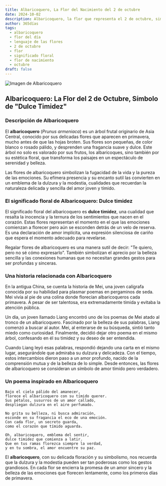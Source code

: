 ```yaml
---
title: Albaricoquero, La Flor del Nacimiento del 2 de octubre
date: 2024-10-02
description: Albaricoquero, la flor que representa el 2 de octubre, simboliza Dulce timidez. Descubre su fascinante historia, significado en el lenguaje de las flores y una poesía que celebra su belleza.
author: 365días
tags:
  - albaricoquero
  - flor del día
  - lenguaje de las flores
  - 2 de octubre
  - flor
  - significado floral
  - flor de nacimiento
  - octubre
draft: false
---
```



![Imagen de Albaricoquero](https://cdn.pixabay.com/photo/2018/02/20/16/15/flowers-3168025_1280.jpg#center)


## Albaricoquero: La Flor del 2 de Octubre, Símbolo de "Dulce Timidez"

### Descripción de Albaricoquero

El **albaricoquero** (_Prunus armeniaca_) es un árbol frutal originario de Asia Central, conocido por sus delicadas flores que aparecen en primavera, mucho antes de que las hojas broten. Sus flores son pequeñas, de color blanco o rosado pálido, y desprenden una fragancia suave y dulce. Este árbol no solo es valorado por sus frutos, los albaricoques, sino también por su estética floral, que transforma los paisajes en un espectáculo de serenidad y belleza.

Las flores de albaricoquero simbolizan la fugacidad de la vida y la pureza de las emociones. Su efímera presencia y su encanto sutil las convierten en un emblema de la dulzura y la modestia, cualidades que recuerdan la naturaleza delicada y sencilla del amor joven y tímido.

### El significado floral de Albaricoquero: Dulce timidez

El significado floral del albaricoquero es **dulce timidez**, una cualidad que resalta la inocencia y la ternura de los sentimientos que nacen en el corazón. Estas flores representan el momento en el que las emociones comienzan a florecer pero aún se esconden detrás de un velo de reserva. Es una declaración de amor implícita, una expresión silenciosa de cariño que espera el momento adecuado para revelarse.

Regalar flores de albaricoquero es una manera sutil de decir: "Te quiero, pero no sé cómo expresarlo". También simbolizan el aprecio por la belleza sencilla y las conexiones humanas que no necesitan grandes gestos para ser profundas y sinceras.

### Una historia relacionada con Albaricoquero

En la antigua China, se cuenta la historia de Mei, una joven calígrafa conocida por su habilidad para plasmar poemas en pergaminos de seda. Mei vivía al pie de una colina donde florecían albaricoqueros cada primavera. A pesar de ser talentosa, era extremadamente tímida y evitaba la atención pública.

Un día, un joven llamado Liang encontró uno de los poemas de Mei atado al tronco de un albaricoquero. Fascinado por la belleza de sus palabras, Liang comenzó a buscar al autor. Mei, al enterarse de su búsqueda, sintió tanto miedo como curiosidad. Finalmente, decidió dejar otro poema en el mismo árbol, confesando en él su timidez y su deseo de ser entendida.

Cuando Liang leyó esas palabras, respondió dejando una carta en el mismo lugar, asegurándole que admiraba su dulzura y delicadeza. Con el tiempo, estos intercambios dieron paso a un amor profundo, nacido de la comprensión mutua y de la belleza de lo simple. Desde entonces, las flores de albaricoquero se consideran un símbolo de amor tímido pero verdadero.

### Un poema inspirado en Albaricoquero

```
Bajo el cielo pálido del amanecer,  
florece el albaricoquero con su tímido querer.  
Sus pétalos, susurros de un amor callado,  
despliegan dulzura en el aire perfumado.

No grita su belleza, ni busca admiración,  
esconde en su fragancia el eco de una emoción.  
Con cada flor, un secreto guarda,  
como el corazón que tímido aguarda.

Oh, albaricoquero, emblema del sentir,  
dulce timidez que comienza a latir.  
Que en tus ramas florezca siempre la verdad,  
y en tu sombra, el amor encuentre su paz.
```

El **albaricoquero**, con su delicada floración y su simbolismo, nos recuerda que la dulzura y la modestia pueden ser tan poderosas como los gestos grandiosos. En cada flor se encierra la promesa de un amor sincero y la belleza de las emociones que florecen lentamente, como los primeros días de primavera.